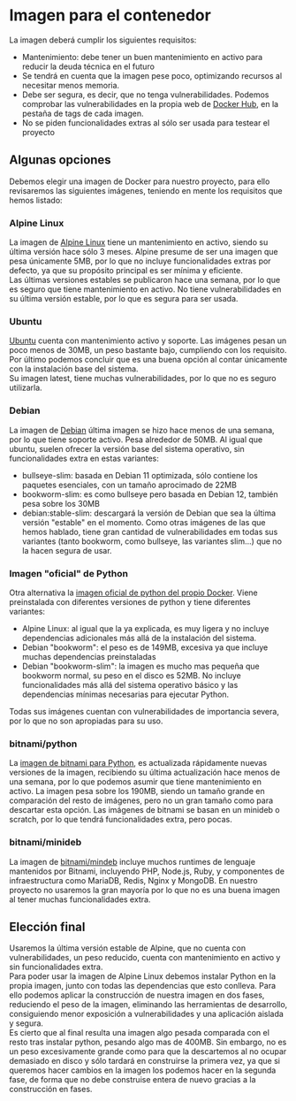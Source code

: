 # Imagen para el contenedor
La imagen deberá cumplir los siguientes requisitos:
* Mantenimiento: debe tener un buen mantenimiento en activo para reducir la deuda técnica en el futuro
* Se tendrá en cuenta que la imagen pese poco, optimizando recursos al necesitar menos memoria.
* Debe ser segura, es decir, que no tenga vulnerabilidades. Podemos comprobar las vulnerabilidades en la propia web de [Docker Hub](https://hub.docker.com/), en la pestaña de tags de cada imagen.
* No se piden funcionalidades extras al sólo ser usada para testear el proyecto
## Algunas opciones
Debemos elegir una imagen de Docker para nuestro proyecto, para ello revisaremos las siguientes imágenes, teniendo en mente los requisitos que hemos listado:

### Alpine Linux
La imagen de [Alpine Linux](https://hub.docker.com/_/alpine) tiene un mantenimiento en activo, siendo su última versión hace sólo 3 meses. Alpine presume de ser una imagen que pesa únicamente 5MB, por lo que no incluye funcionalidades extras por defecto, ya que su propósito principal es ser mínima y eficiente.  
Las últimas versiones estables se publicaron hace una semana, por lo que es seguro que tiene mantenimiento en activo. No tiene vulnerabilidades en su última versión estable, por lo que es segura para ser usada.

### Ubuntu
[Ubuntu](https://hub.docker.com/_/ubuntu) cuenta con mantenimiento activo y soporte. Las imágenes pesan un poco menos de 30MB, un peso bastante bajo, cumpliendo con los requisito. Por último podemos concluir que es una buena opción al contar únicamente con la instalación base del sistema.  
Su imagen latest, tiene muchas vulnerabilidades, por lo que no es seguro utilizarla.

### Debian
La imagen de [Debian](https://hub.docker.com/_/debian) última imagen se hizo hace menos de una semana, por lo que tiene soporte activo. Pesa alrededor de 50MB. Al igual que ubuntu, suelen ofrecer la versión base del sistema operativo, sin funcionalidades extra en estas variantes:
* bullseye-slim: basada en Debian 11 optimizada, sólo contiene los paquetes esenciales, con un tamaño aprocimado de 22MB
* bookworm-slim: es como bullseye pero basada en Debian 12, también pesa sobre los 30MB
* debian:stable-slim: descargará la versión de Debian que sea la última versión "estable" en el momento.
Como otras imágenes de las que hemos hablado, tiene gran cantidad de vulnerabilidades em todas sus variantes (tanto bookworm, como bullseye, las variantes slim...) que no la hacen segura de usar.
### Imagen "oficial" de Python
Otra alternativa la [imagen oficial de python del propio Docker](https://hub.docker.com/_/python). Viene preinstalada con diferentes versiones de python y tiene diferentes variantes:
* Alpine Linux: al igual que la ya explicada, es muy ligera y no incluye dependencias adicionales más allá de la instalación del sistema.
* Debian "bookworm": el peso es de 149MB, excesiva ya que incluye muchas dependencias preinstaladas
* Debian "bookworm-slim": la imagen es mucho mas pequeña que bookworm normal, su peso en el disco es 52MB. No incluye funcionalidades más allá del sistema operativo básico y las dependencias mínimas necesarias para ejecutar Python. 

Todas sus imágenes cuentan con vulnerabilidades de importancia severa, por lo que no son apropiadas para su uso.
### bitnami/python
La [imagen de bitnami para Python](https://hub.docker.com/r/bitnami/python), es actualizada rápidamente nuevas versiones de la imagen, recibiendo su última actualización hace menos de una semana, por lo que podemos asumir que tiene mantenimiento en activo. La imagen pesa sobre los 190MB, siendo un tamaño grande en comparación del resto de imágenes, pero no un gran tamaño como para descartar esta opción.
Las imágenes de bitnami se basan en un minideb o scratch, por lo que tendrá funcionalidades extra, pero pocas.
### bitnami/minideb
La imagen de [bitnami/mindeb](https://hub.docker.com/r/bitnami/minideb) incluye muchos runtimes de lenguaje mantenidos por Bitnami, incluyendo PHP, Node.js, Ruby, y componentes de infraestructura como MariaDB, Redis, Nginx y MongoDB. En nuestro proyecto no usaremos la gran mayoría por lo que no es una buena imagen al tener muchas funcionalidades extra.

## Elección final
Usaremos la última versión estable de Alpine, que no cuenta con vulnerabilidades, un peso reducido, cuenta con mantenimiento en activo y sin funcionalidades extra.  
Para poder usar la imagen de Alpine Linux debemos instalar Python en la propia imagen, junto con todas las dependencias que esto conlleva. Para ello podemos aplicar la construcción de nuestra imagen en dos fases, reduciendo el peso de la imagen, eliminando las herramientas de desarrollo, consiguiendo menor exposición a vulnerabilidades y una aplicación aislada y segura.  
Es cierto que al final resulta una imagen algo pesada comparada con el resto tras instalar python, pesando algo mas de 400MB. Sin embargo, no es un peso excesivamente grande como para que la descartemos al no ocupar demasiado en disco y sólo tardará en construirse la primera vez, ya que si queremos hacer cambios en la imagen los podemos hacer en la segunda fase, de forma que no debe construise entera de nuevo gracias a la construcción en fases.